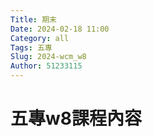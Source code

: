 ```yaml
---
Title: 期末
Date: 2024-02-18 11:00
Category: all
Tags: 五專
Slug: 2024-wcm_w8
Author: 51233115
---
```



<!-- PELICAN_END_SUMMARY -->







# 五專w8課程內容